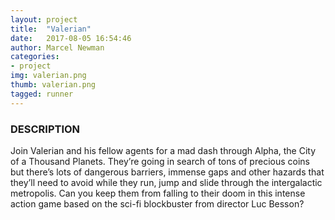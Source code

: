 ```yaml
---
layout: project
title:  "Valerian"
date:   2017-08-05 16:54:46
author: Marcel Newman
categories:
- project
img: valerian.png
thumb: valerian.png
tagged: runner
---
```


<div class="gameplayer" data-sub="cdn" data-width="480" data-height="640" data-gid="576742227280304267"></div>
<script>
(function(d, s, id) { var js, fjs = d.getElementsByTagName(s)[0]; if (d.getElementById(id)) return; js = d.createElement(s); js.id = id; js.src = 'http://cdn.gameplayer.io/api/js/publisher.js'; fjs.parentNode.insertBefore(js, fjs);}(document, 'script', 'gameplayer-publisher'));
</script>

### DESCRIPTION
Join Valerian and his fellow agents for a mad dash through Alpha, the City of a Thousand Planets. They’re going in search of tons of precious coins but there’s lots of dangerous barriers, immense gaps and other hazards that they’ll need to avoid while they run, jump and slide through the intergalactic metropolis. Can you keep them from falling to their doom in this intense action game based on the sci-fi blockbuster from director Luc Besson?
